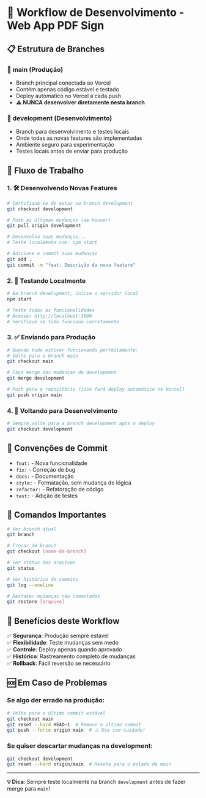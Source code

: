 # 🚀 Workflow de Desenvolvimento - Web App PDF Sign

## 📋 Estrutura de Branches

### 🌟 **main** (Produção)
- Branch principal conectada ao Vercel
- Contém apenas código estável e testado
- Deploy automático no Vercel a cada push
- **⚠️ NUNCA desenvolver diretamente nesta branch**

### 🔧 **development** (Desenvolvimento)
- Branch para desenvolvimento e testes locais
- Onde todas as novas features são implementadas
- Ambiente seguro para experimentação
- Testes locais antes de enviar para produção

## 🔄 Fluxo de Trabalho

### 1. 🛠️ Desenvolvendo Novas Features

```bash
# Certifique-se de estar na branch development
git checkout development

# Puxe as últimas mudanças (se houver)
git pull origin development

# Desenvolva suas mudanças...
# Teste localmente com: npm start

# Adicione e commit suas mudanças
git add .
git commit -m "feat: Descrição da nova feature"
```

### 2. 🧪 Testando Localmente

```bash
# Na branch development, inicie o servidor local
npm start

# Teste todas as funcionalidades
# Acesse: http://localhost:3000
# Verifique se tudo funciona corretamente
```

### 3. ✅ Enviando para Produção

```bash
# Quando tudo estiver funcionando perfeitamente:
# Volte para a branch main
git checkout main

# Faça merge das mudanças da development
git merge development

# Push para o repositório (isso fará deploy automático no Vercel)
git push origin main
```

### 4. 🔄 Voltando para Desenvolvimento

```bash
# Sempre volte para a branch development após o deploy
git checkout development
```

## 📝 Convenções de Commit

- `feat:` - Nova funcionalidade
- `fix:` - Correção de bug
- `docs:` - Documentação
- `style:` - Formatação, sem mudança de lógica
- `refactor:` - Refatoração de código
- `test:` - Adição de testes

## 🚨 Comandos Importantes

```bash
# Ver branch atual
git branch

# Trocar de branch
git checkout [nome-da-branch]

# Ver status dos arquivos
git status

# Ver histórico de commits
git log --oneline

# Desfazer mudanças não commitadas
git restore [arquivo]
```

## 🎯 Benefícios deste Workflow

✅ **Segurança**: Produção sempre estável  
✅ **Flexibilidade**: Teste mudanças sem medo  
✅ **Controle**: Deploy apenas quando aprovado  
✅ **Histórico**: Rastreamento completo de mudanças  
✅ **Rollback**: Fácil reversão se necessário  

## 🆘 Em Caso de Problemas

### Se algo der errado na produção:
```bash
# Volte para o último commit estável
git checkout main
git reset --hard HEAD~1  # Remove o último commit
git push --force origin main  # ⚠️ Use com cuidado!
```

### Se quiser descartar mudanças na development:
```bash
git checkout development
git reset --hard origin/main  # Reseta para o estado da main
```

---

**💡 Dica**: Sempre teste localmente na branch `development` antes de fazer merge para `main`!